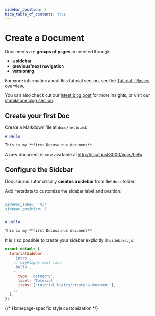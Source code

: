 ```yaml
---
sidebar_position: 2
hide_table_of_contents: true
---
```


# Create a Document

Documents are **groups of pages** connected through:

- a **sidebar**
- **previous/next navigation**
- **versioning**

For more information about this tutorial section, see the [Tutorial - Basics overview](/docs/category/tutorial---basics).

You can also check out our [latest blog post](/blog/welcome) for more insights, or visit our [standalone blog section](/standalone-blog).

## Create your first Doc

Create a Markdown file at `docs/hello.md`:

```md title="docs/hello.md"
# Hello

This is my **first Docusaurus document**!
```

A new document is now available at
[http://localhost:3000/docs/hello](http://localhost:3000/docs/hello).

## Configure the Sidebar

Docusaurus automatically **creates a sidebar** from the `docs` folder.

Add metadata to customize the sidebar label and position:

```md title="docs/hello.md" {1-4}
---
sidebar_label: 'Hi!'
sidebar_position: 3
---

# Hello

This is my **first Docusaurus document**!
```

It is also possible to create your sidebar explicitly in `sidebars.js`:

```js title="sidebars.js"
export default {
  tutorialSidebar: [
    'intro',
    // highlight-next-line
    'hello',
    {
      type: 'category',
      label: 'Tutorial',
      items: ['tutorial-basics/create-a-document'],
    },
  ],
};
```


{/* Homepage-specific style customization */}
<style>{`.pagination-nav{display:none}`}</style>
<style>{`.theme-doc-breadcrumbs{display:none};`}</style>
